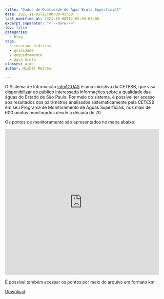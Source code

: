 ```yaml
---
title: "Dados de Qualidade de Água Bruta Superficial"
date: 2021-11-01T12:00:00-03:00
last_modified_at: 2021-10-08T12:00:00-03:00
excerpt_separator: "<!--more-->"
toc: false
categories:
  - blog
tags:
  - recursos hídricos
  - qualidade
  - enquadramento
  - água bruta
classes: wide
author: Michel Metran

---
```



O Sistema de Informação [InfoÁGUAS](https://sistemainfoaguas.cetesb.sp.gov.br/) é uma iniciativa da CETESB, que visa disponibilizar ao público interessado informações sobre a qualidade das águas do Estado de São Paulo. Por meio do sistema, é possível ter acesso aos resultados dos parâmetros analisados sistematicamente pela CETESB em seu Programa de Monitoramento de Águas Superficiais, nos mais de 600 pontos monitorados desde a década de 70.

<!--more-->

Os pontos de monitoramento são apresentados no mapa abaixo:

<iframe src="https://open-geodata.github.io/assets/sp_cetesb_infoaguas/map_cluster.html" width="100%" height="480"  frameborder="0" allowfullscreen></iframe>

<br>

É possível também acessar os pontos por meio do arquivo em formato kml.

<a href="https://github.com/open-geodata/sp_cetesb_infoaguas/releases/download/1.0.0/ptos_monitoramento.kml" class="btn btn--primary">Download</a>
